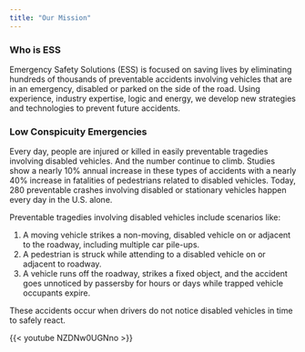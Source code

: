 ```yaml
---
title: "Our Mission"
---
```

### Who is ESS
Emergency Safety Solutions (ESS) is focused on saving lives by eliminating hundreds of thousands of preventable accidents involving vehicles that are in an emergency, disabled or parked on the side of the road. Using experience, industry expertise, logic and energy, we develop new strategies and technologies to prevent future accidents.

### Low Conspicuity Emergencies
Every day, people are injured or killed in easily preventable tragedies involving disabled vehicles. And the number continue to climb. Studies show a nearly 10% annual increase in these types of accidents with a nearly 40% increase in fatalities of pedestrians related to disabled vehicles. Today, 280 preventable crashes involving disabled or stationary vehicles happen every day in the U.S. alone.

Preventable tragedies involving disabled vehicles include scenarios like:

1. A moving vehicle strikes a non-moving, disabled vehicle on or adjacent to the roadway, including multiple car pile-ups.
2. A pedestrian is struck while attending to a disabled vehicle on or adjacent to roadway.
3. A vehicle runs off the roadway, strikes a fixed object, and the accident goes unnoticed by passersby for hours or days while trapped vehicle occupants expire.

These accidents occur when drivers do not notice disabled vehicles in time to safely react.

{{< youtube NZDNw0UGNno >}} 
